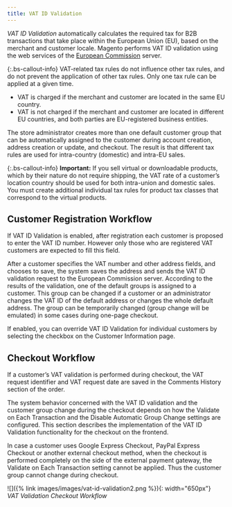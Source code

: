```yaml
---
title: VAT ID Validation
---
```


_VAT ID Validation_ automatically calculates the required tax for B2B transactions that take place within the European Union (EU), based on the merchant and customer locale. Magento performs VAT ID validation using the web services of the [European Commission][1] server.

{:.bs-callout-info}
VAT-related tax rules do not influence other tax rules, and do not prevent the application of other tax rules. Only one tax rule can be applied at a given time.

- VAT is charged if the merchant and customer are located in the same EU country.
- VAT is not charged if the merchant and customer are located in different EU countries, and both parties are EU-registered business entities.

The store administrator creates more than one default customer group that can be automatically assigned to the customer during account creation, address creation or update, and checkout. The result is that different tax rules are used for intra-country (domestic) and intra-EU sales.

{:.bs-callout-info}
**Important:**
If you sell virtual or downloadable products, which by their nature do not require shipping, the VAT rate of a customer’s location country should be used for both intra-union and domestic sales. You must create additional individual tax rules for product tax classes that correspond to the virtual products.

## Customer Registration Workflow

If VAT ID Validation is enabled, after registration each customer is proposed to enter the VAT ID number. However only those who are registered VAT customers are expected to fill this field.

After a customer specifies the VAT number and other address fields, and chooses to save, the system saves the address and sends the VAT ID validation request to the European Commission server. According to the results of the validation, one of the default groups is assigned to a customer. This group can be changed if a customer or an administrator changes the VAT ID of the default address or changes the whole default address. The group can be temporarily changed (group change will be emulated) in some cases during one-page checkout.

If enabled, you can override VAT ID Validation for individual customers by selecting the checkbox on the Customer Information page.

## Checkout Workflow

If a customer’s VAT validation is performed during checkout, the VAT request identifier and VAT request date are saved in the Comments History section of the order.

The system behavior concerned with the VAT ID validation and the customer group change during the checkout depends on how the Validate on Each Transaction and the Disable Automatic Group Change settings are configured. This section describes the implementation of the VAT ID Validation functionality for the checkout on the frontend.

In case a customer uses Google Express Checkout, PayPal Express Checkout or another external checkout method, when the checkout is performed completely on the side of the external payment gateway, the Validate on Each Transaction setting cannot be applied. Thus the customer group cannot change during checkout.

![]({% link images/images/vat-id-validation2.png %}){: width="650px"}
<br/>_VAT Validation Checkout Workflow_

[1]: http://ec.europa.eu/taxation_customs/vies/
